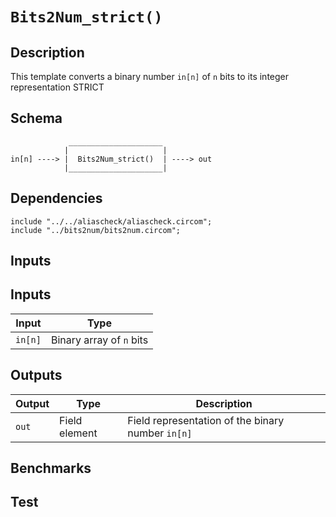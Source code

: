 # `Bits2Num_strict()`

## Description

This template converts a binary number `in[n]` of `n` bits to its
integer representation STRICT 

<!--- TODO: Add strict description. -->

## Schema

```
             _____________________     
            |                     |
in[n] ----> |  Bits2Num_strict()  | ----> out
            |_____________________|     
```


## Dependencies

```
include "../../aliascheck/aliascheck.circom";
include "../bits2num/bits2num.circom";
```

## Inputs


## Inputs

| Input           | Type                        |
| -------------   | -------------               | 
| `in[n]`         | Binary array of `n` bits    |

## Outputs

| Output           | Type          | Description     |
| -------------    | ------------- | ----------      | 
| `out`            | Field element | Field representation of the binary number `in[n]`  |

## Benchmarks 

## Test